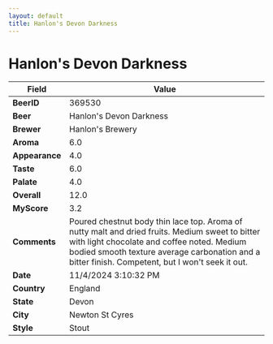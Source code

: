 ```yaml
---
layout: default
title: Hanlon's Devon Darkness
---
```


# Hanlon's Devon Darkness

| Field         | Value     |
|---------------|-----------|
| **BeerID** | 369530 |
| **Beer** | Hanlon's Devon Darkness |
| **Brewer** | Hanlon&#39;s Brewery |
| **Aroma** | 6.0 |
| **Appearance** | 4.0 |
| **Taste** | 6.0 |
| **Palate** | 4.0 |
| **Overall** | 12.0 |
| **MyScore** | 3.2 |
| **Comments** | Poured chestnut body thin lace top.  Aroma of nutty malt and dried fruits.  Medium sweet to bitter with light chocolate and coffee noted. Medium bodied smooth texture average carbonation and a bitter finish.  Competent, but I won't seek it out. |
| **Date** | 11/4/2024 3:10:32 PM |
| **Country** | England |
| **State** | Devon |
| **City** | Newton St Cyres |
| **Style** | Stout |
